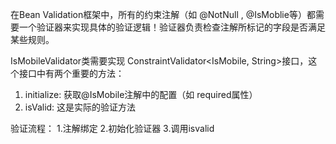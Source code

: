 在Bean Validation框架中，所有的约束注解（如 @NotNull , @IsMoblie等）都需要一个验证器来实现具体的验证逻辑！验证器负责检查注解所标记的字段是否满足某些规则。

IsMobileValidator类需要实现 ConstraintValidator<IsMobile, String>接口，这个接口中有两个重要的方法：
1. initialize: 获取@IsMobile注解中的配置（如 required属性）
2. isValid: 这是实际的验证方法

验证流程：
1.注解绑定
2.初始化验证器
3.调用isvalid
